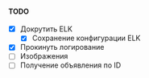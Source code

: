 #### TODO

- [x] Докрутить ELK
     - [x] Сохранение конфигурации ELK
- [x] Прокинуть логирование
- [ ] Изображения
- [ ] Получение объявления по ID

